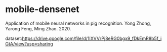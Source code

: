 # mobile-densenet
Application of mobile neural networks in pig recognition. Yong Zhong, Yarong Feng, Ming Zhao. 2020.


dataset:https://drive.google.com/file/d/1IXVVrPj8eRG0bgx9_fDkEmR8b5f_iGtA/view?usp=sharing
